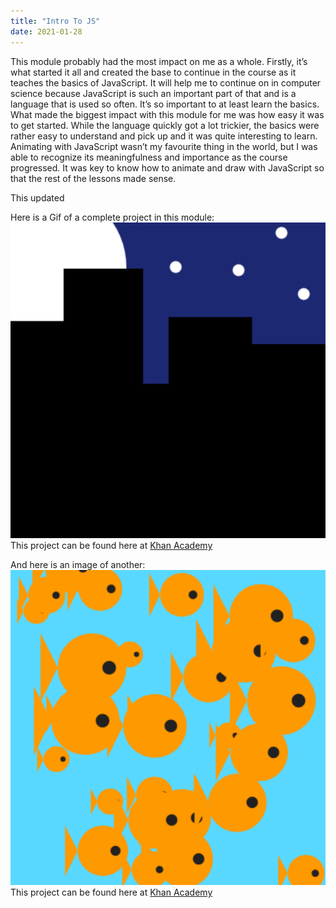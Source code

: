 ```yaml
---
title: "Intro To JS"
date: 2021-01-28
---
```

This module probably had the most impact on me as a whole. Firstly, it’s what started it all and created the base to continue in the course as it teaches the basics of JavaScript. It will help me to continue on in computer science because JavaScript is such an important part of that and is a language that is used so often. It’s so important to at least learn the basics. What made the biggest impact with this module for me was how easy it was to get started. While the language quickly got a lot trickier, the basics were rather easy to understand and pick up and it was quite interesting to learn. Animating with JavaScript wasn’t my favourite thing in the world, but I was able to recognize its meaningfulness and importance as the course progressed. It was key to know how to animate and draw with JavaScript so that the rest of the lessons made sense.

This updated

Here is a Gif of a complete project in this module:  
![Gif of the shooting star project](https://raw.githubusercontent.com/lydiaroy/portfolio/master/assets/images/intro-to-js.gif)  
This project can be found here at <a href="https://www.khanacademy.org/computer-programming/spin-off-of-project-shooting-star/5712869529960448">Khan Academy</a>  

And here is an image of another:  
<img src="https://raw.githubusercontent.com/lydiaroy/portfolio/master/assets/images/intro-to-js.png" alt="Image of the Fish Tank project.">  
This project can be found here at <a href="https://www.khanacademy.org/computer-programming/spin-off-of-project-fish-tank/6725275719516160">Khan Academy</a>
